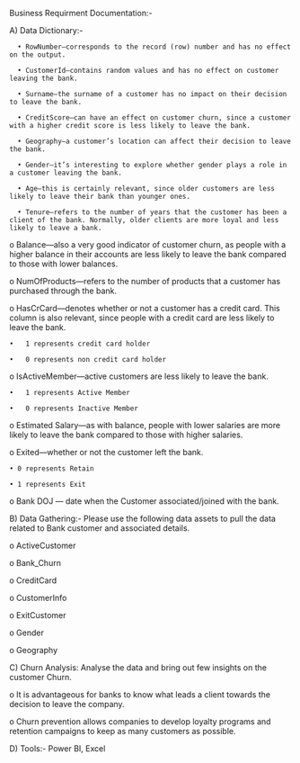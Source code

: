 Business Requirment Documentation:-

A) Data Dictionary:-

      • RowNumber—corresponds to the record (row) number and has no effect on the output.
      
      • CustomerId—contains random values and has no effect on customer leaving the bank.
      
      • Surname—the surname of a customer has no impact on their decision to leave the bank.
      
      • CreditScore—can have an effect on customer churn, since a customer with a higher credit score is less likely to leave the bank.
      
      • Geography—a customer’s location can affect their decision to leave the bank.
      
      • Gender—it’s interesting to explore whether gender plays a role in a customer leaving the bank.
      
      • Age—this is certainly relevant, since older customers are less likely to leave their bank than younger ones.
      
      • Tenure—refers to the number of years that the customer has been a client of the bank. Normally, older clients are more loyal and less likely to leave a bank.
      
  o	Balance—also a very good indicator of customer churn, as people with a higher balance in their accounts are less likely to leave the bank compared to those with lower        balances.
  
  o	NumOfProducts—refers to the number of products that a customer has purchased through the bank. 
  
  o HasCrCard—denotes whether or not a customer has a credit card. This column is also relevant, since people with a credit card are less likely to leave the bank.
  
    •	1 represents credit card holder
    
    •	0 represents non credit card holder
    
  o	IsActiveMember—active customers are less likely to leave the bank.
  
    •	1 represents Active Member
    
    •	0 represents Inactive Member
    
  o	Estimated Salary—as with balance, people with lower salaries are more likely to leave the bank compared to those with higher salaries.
  
  o	Exited—whether or not the customer left the bank.
  
    • 0 represents Retain 
    
    • 1 represents Exit
    
  o	Bank DOJ — date when the Customer associated/joined  with the bank.



B) Data Gathering:- Please use the following data assets to pull the data related to Bank customer and associated details.

  o	ActiveCustomer 
  
  o	Bank_Churn
  
  o	CreditCard
  
  o	CustomerInfo
  
  o	ExitCustomer
  
  o	Gender
  
  o	Geography

C) Churn Analysis: Analyse the data and bring out few insights on the customer Churn.

  o It is advantageous for banks to know what leads a client towards the decision to leave the company.
  
  o Churn prevention allows companies to develop loyalty programs and retention campaigns to keep as many customers as possible.


D) Tools:- Power BI, Excel

